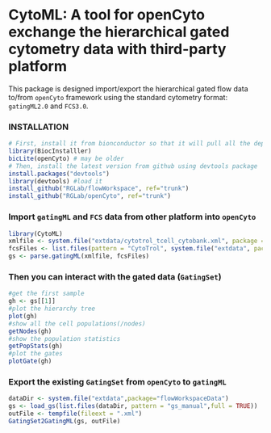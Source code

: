 
# CytoML: A tool for openCyto exchange the hierarchical gated cytometry data with third-party platform

This package is designed import/export the hierarchical gated flow data to/from `openCyto` framework using the standard cytometry format: `gatingML2.0` and `FCS3.0`.


### INSTALLATION

```r
# First, install it from bionconductor so that it will pull all the dependent packages automatically
library(BiocInstalller)
bicLite(openCyto) # may be older
# Then, install the latest version from github using devtools package 
install.packages("devtools") 
library(devtools) #load it
install_github("RGLab/flowWorkspace", ref="trunk")
install_github("RGLab/openCyto", ref="trunk")

```

### Import `gatingML` and `FCS` data from other platform into `openCyto`

```r
library(CytoML)
xmlfile <- system.file("extdata/cytotrol_tcell_cytobank.xml", package = "CytoML")
fcsFiles <- list.files(pattern = "CytoTrol", system.file("extdata", package = "flowWorkspaceData"), full = T)
gs <- parse.gatingML(xmlfile, fcsFiles)
```

### Then you can interact with the gated data (`GatingSet`)
```r
#get the first sample
gh <- gs[[1]]
#plot the hierarchy tree
plot(gh)
#show all the cell populations(/nodes)
getNodes(gh)
#show the population statistics
getPopStats(gh)
#plot the gates
plotGate(gh) 

```

### Export the existing `GatingSet` from `openCyto` to `gatingML` 
```r
dataDir <- system.file("extdata",package="flowWorkspaceData")
gs <- load_gs(list.files(dataDir, pattern = "gs_manual",full = TRUE))
outFile <- tempfile(fileext = ".xml")
GatingSet2GatingML(gs, outFile)
```